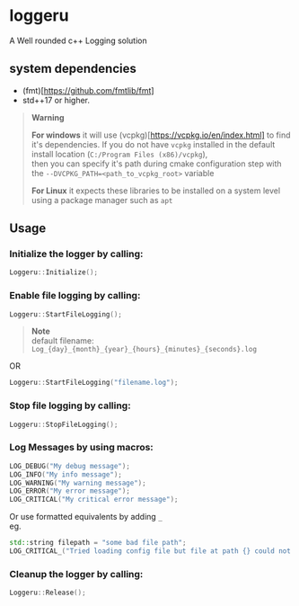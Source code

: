 # loggeru
A Well rounded c++ Logging solution

## system dependencies
- (fmt)[https://github.com/fmtlib/fmt]
- std++17 or higher. 

> **Warning**
> 
> **For windows** it will use (vcpkg)[https://vcpkg.io/en/index.html] to find it's dependencies. 
> If you do not have `vcpkg` installed in the default install location (`C:/Program Files (x86)/vcpkg`), <br>
> then you can specify it's path during cmake configuration step with the `--DVCPKG_PATH=<path_to_vcpkg_root>` variable
> 
> **For Linux** it expects these libraries to be installed on a system level using a package manager such as `apt`

## Usage

### Initialize the logger by calling:
```cpp
Loggeru::Initialize();
```

### Enable file logging by calling:
```cpp
Loggeru::StartFileLogging();
```
> **Note** <br>
> default filename: `Log_{day}_{month}_{year}_{hours}_{minutes}_{seconds}.log`

OR 
```cpp
Loggeru::StartFileLogging("filename.log");
```

### Stop file logging by calling:
```cpp
Loggeru::StopFileLogging();
```

### Log Messages by using macros:
```cpp
LOG_DEBUG("My debug message");
LOG_INFO("My info message");
LOG_WARNING("My warning message");
LOG_ERROR("My error message");
LOG_CRITICAL("My critical error message");
```

Or use formatted equivalents by adding `_`<br>
eg. 
```cpp
std::string filepath = "some bad file path";
LOG_CRITICAL_("Tried loading config file but file at path {} could not be found", filepath);
```

### Cleanup the logger by calling:
```cpp
Loggeru::Release();
```
